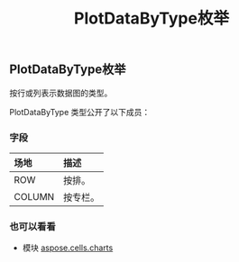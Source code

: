 ﻿---
title: PlotDataByType枚举
second_title: Aspose.Cells for Python via .NET API 参考资料
description:
type: docs
weight: 580
url: /zh/python-net/aspose.cells.charts/plotdatabytype/
is_root: false
---
##  PlotDataByType枚举
按行或列表示数据图的类型。



PlotDataByType 类型公开了以下成员：

### 字段
|场地|描述|
| :- | :- |
| ROW |按排。|
| COLUMN |按专栏。|



### 也可以看看
* 模块 [aspose.cells.charts](..)
